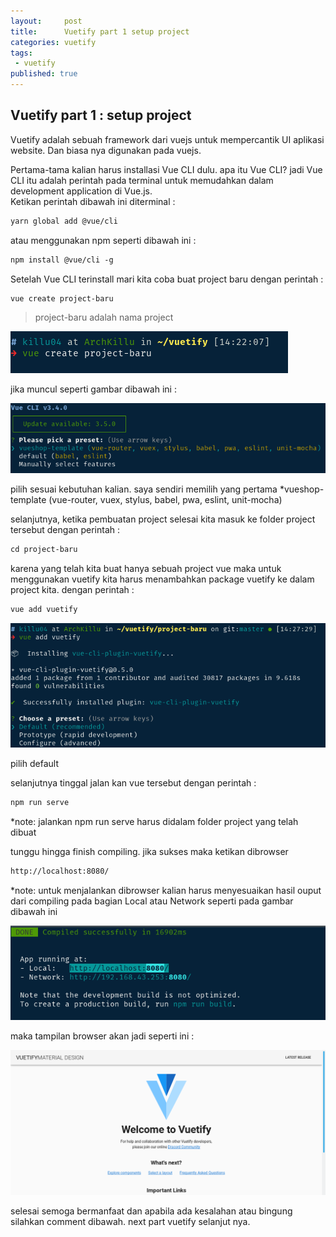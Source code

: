 ```yaml
---
layout:     post
title:      Vuetify part 1 setup project 
categories: vuetify
tags:
 - vuetify
published: true
---
```

## Vuetify part 1 : setup project

> 
Vuetify adalah sebuah framework dari vuejs untuk mempercantik UI aplikasi website. Dan biasa nya digunakan pada vuejs.

Pertama-tama kalian harus installasi Vue CLI dulu. apa itu Vue CLI? jadi Vue CLI itu adalah perintah pada terminal untuk memudahkan dalam development application di Vue.js.   
Ketikan perintah dibawah ini diterminal :
```html
yarn global add @vue/cli
```
atau menggunakan npm seperti dibawah ini :

```html
npm install @vue/cli -g
```

Setelah Vue CLI terinstall mari kita coba buat project baru dengan perintah :
```html
vue create project-baru
```
> project-baru adalah nama project

![DeepinScreenshot_select-area_20190308142431.png](https://raw.githubusercontent.com/akhmadsyarif04/blog/gh-pages/_posts/DeepinScreenshot_select-area_20190308142431.png)

jika muncul seperti gambar dibawah ini :

![DeepinScreenshot_select-area_20190308142341.png](https://raw.githubusercontent.com/akhmadsyarif04/blog/gh-pages/_posts/DeepinScreenshot_select-area_20190308142341.png)

pilih sesuai kebutuhan kalian. saya sendiri memilih yang pertama *vueshop-template (vue-router, vuex, stylus, babel, pwa, eslint, unit-mocha)

selanjutnya, ketika pembuatan project selesai kita masuk ke folder project tersebut dengan perintah :

```html
cd project-baru
```

karena yang telah kita buat hanya sebuah project vue maka untuk menggunakan vuetify kita harus menambahkan package vuetify ke dalam project kita. dengan perintah :

```html
vue add vuetify
```

![DeepinScreenshot_select-area_20190308143120.png](https://raw.githubusercontent.com/akhmadsyarif04/blog/gh-pages/_posts/DeepinScreenshot_select-area_20190308143120.png)

pilih default

selanjutnya tinggal jalan kan vue tersebut dengan perintah : 
```html
npm run serve
```

*note: jalankan npm run serve harus didalam folder project yang telah dibuat

tunggu hingga finish compiling. jika sukses maka ketikan dibrowser
```html
http://localhost:8080/
```

*note: untuk menjalankan dibrowser kalian harus menyesuaikan hasil ouput dari compiling pada bagian Local atau Network seperti pada gambar dibawah ini

![DeepinScreenshot_select-area_20190308143732.png](https://raw.githubusercontent.com/akhmadsyarif04/blog/gh-pages/_posts/DeepinScreenshot_select-area_20190308143732.png)

maka tampilan browser akan jadi seperti ini :

![DeepinScreenshot_select-area_20190308143837.png](https://raw.githubusercontent.com/akhmadsyarif04/blog/gh-pages/_posts/DeepinScreenshot_select-area_20190308143837.png)


selesai semoga bermanfaat dan apabila ada kesalahan atau bingung silahkan comment dibawah. next part vuetify selanjut nya.
